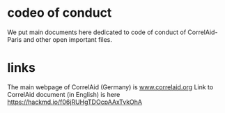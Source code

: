 # codeo of conduct
We put main documents here dedicated to code of conduct of CorrelAid-Paris and other open important files.

# links 
The main webpage of CorrelAid (Germany) is www.correlaid.org
Link to CorrelAid document (in English) is here https://hackmd.io/f06jRUHgTDOcpAAxTvkOhA 
